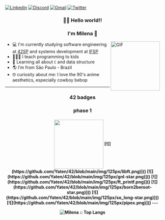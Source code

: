 [![Linkedin](https://img.shields.io/badge/-LinkedIn-blue?style=flat&logo=Linkedin&logoColor=white)](https://www.linkedin.com/in/milenacarecho/)
[![Discord](https://img.shields.io/badge/-Discord-5662E9?style=flat&logo=Discord&logoColor=white)]()
[![Gmail](https://img.shields.io/badge/-Gmail-c14438?style=flat&logo=Gmail&logoColor=white)](mailto:milena.c@aluno.ifsp.edu.br)
[![Twitter](https://img.shields.io/badge/-Twitter-1DA1F2?style=flat&logo=Twitter&logoColor=white)](https://twitter.com/MilenaCarecho)

<h3 align="center">👩‍🚀 Hello world!!</h3>
<h3 align="center">I'm Milena 👋</h3>

<img align="right" alt="GIF" height="160px" src="https://c.tenor.com/2SYQNv5NTGQAAAAM/cowboy-bebop.gif" />


- 💻 I'm currently studying software engineering at [42SP](https://www.42sp.org.br/) and systems development at [IFSP](https://www.ifsp.edu.br/)
- 👩🏻‍🏫 I teach programming to kids
- 🌱 Learning all about `C` and data structure
- 🌎 I’m from São Paulo - Brazil
- 🤓 curiosity about me: I love the 90's anime aesthetics, especially cowboy bebop


---

<h3 align="center"> 42 badges </h3>

<h3 align="center"> phase 1 </h3>
<h4 align="center">
<img align="center" height="160px" src="https://user-images.githubusercontent.com/98053054/151610401-4a99fce4-4cf2-4cc0-9a9f-580fbe944e8e.PNG" />
  [![](https://github.com/Yaten/42/blob/main/img/125px/libft.png)]()
  [![](https://github.com/Yaten/42/blob/main/img/125px/gnl-star.png)]()
  [![](https://github.com/Yaten/42/blob/main/img/125px/ft_printf.png)]()
  [![](https://github.com/Yaten/42/blob/main/img/125px/born2beroot-star.png)]()
  [![](https://github.com/Yaten/42/blob/main/img/125px/so_long-star.png)]()
  [![](https://github.com/Yaten/42/blob/main/img/125px/pipex.png)]()
---


<p align="center"><img src="https://github-readme-stats.vercel.app/api/top-langs/?username=m-carecho&langs_count=10&theme=graywhite&layout=compact" alt="Milena :: Top Langs" /></p>

